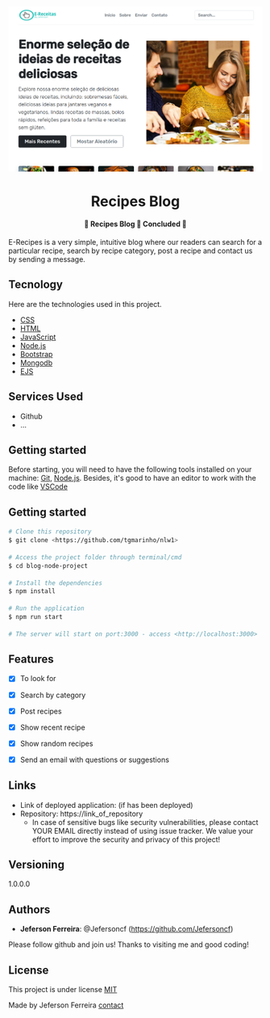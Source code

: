 ![banner](https://github.com/Jefersoncf/project-blog-recipe-nodeJS/blob/main/home.png)
 
 <h1 align="center"> 
   Recipes Blog
  </h1>

<h4 align="center"> 
	🚧  Recipes Blog 🚀 Concluded  🚧
</h4>
 
E-Recipes is a very simple, intuitive blog where our readers can search for a particular recipe, search by recipe category, post a recipe and contact us by sending a message. 
 
## Tecnology
 
Here are the technologies used in this project.
 
* [CSS](https://developer.mozilla.org/pt-BR/docs/Web/CSS)
* [HTML](https://developer.mozilla.org/pt-BR/docs/Web/HTML)
* [JavaScript](https://developer.mozilla.org/pt-BR/docs/Web/JavaScript)
* [Node.js](https://nodejs.org/en/)
* [Bootstrap](https://getbootstrap.com/) 
* [Mongodb](https://www.mongodb.com/)
* [EJS](https://ejs.co/)
 
 
## Services Used
 
* Github
* ...
 
## Getting started
 
Before starting, you will need to have the following tools installed on your machine:
[Git](https://git-scm.com), [Node.js](https://nodejs.org/en/). 
Besides, it's good to have an editor to work with the code like [VSCode](https://code.visualstudio.com/)

## Getting started

```bash
# Clone this repository
$ git clone <https://github.com/tgmarinho/nlw1>

# Access the project folder through terminal/cmd
$ cd blog-node-project

# Install the dependencies
$ npm install

# Run the application
$ npm run start

# The server will start on port:3000 - access <http://localhost:3000>
```
 
## Features
 
  - [x] To look for
  - [x] Search by category
  - [x] Post recipes
  - [x] Show recent recipe
  - [x] Show random recipes
  - [x] Send an email with questions or suggestions
 
 
## Links
 
  - Link of deployed application: (if has been deployed)
  - Repository: https://link_of_repository
    - In case of sensitive bugs like security vulnerabilities, please contact
      YOUR EMAIL directly instead of using issue tracker. We value your effort
      to improve the security and privacy of this project!
 
 
## Versioning
 
1.0.0.0
 
 
## Authors
 
* **Jeferson Ferreira**: @Jefersoncf (https://github.com/Jefersoncf)
 
 
Please follow github and join us!
Thanks to visiting me and good coding!

## License

This project is under license [MIT](https://github.com/Jefersoncf/project-blog-recipe-nodeJS/blob/main/LICENSE)

Made by Jeferson Ferreira [contact](www.linkedin.com/in/jeferson-ferreirajf23)
